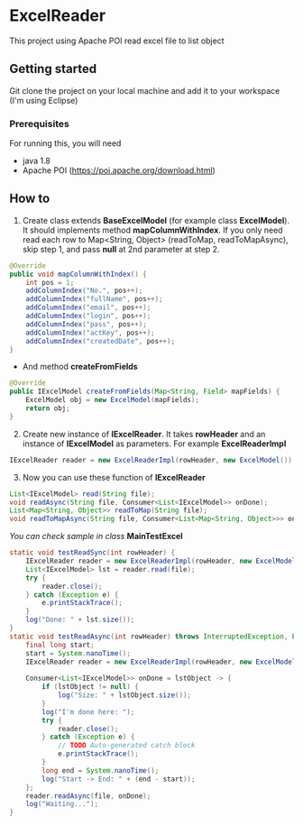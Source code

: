# ExcelReader
This project using Apache POI read excel file to list object

## Getting started

Git clone the project on your local machine and add it to your workspace (I'm using Eclipse)

### Prerequisites

For running this, you will need
 - java 1.8
 - Apache POI (https://poi.apache.org/download.html)

## How to

1. Create class extends **BaseExcelModel** (for example class **ExcelModel**). It should implements method **mapColumnWithIndex**.
If you only need read each row to Map<String, Object> (readToMap, readToMapAsync), skip step 1, and pass **null** at 2nd parameter at step 2.
```java
@Override
public void mapColumnWithIndex() {
	int pos = 1;
	addColumnIndex("No.", pos++);
	addColumnIndex("fullName", pos++);
	addColumnIndex("email", pos++);
	addColumnIndex("login", pos++);
	addColumnIndex("pass", pos++);
	addColumnIndex("actKey", pos++);
	addColumnIndex("createdDate", pos++);
}
```
- And method **createFromFields**
```java
@Override
public IExcelModel createFromFields(Map<String, Field> mapFields) {
	ExcelModel obj = new ExcelModel(mapFields);
	return obj;
}
```

2. Create new instance of **IExcelReader**. It takes **rowHeader** and an instance of **IExcelModel** as parameters. For example **ExcelReaderImpl**
```java
IExcelReader reader = new ExcelReaderImpl(rowHeader, new ExcelModel());
```
3. Now you can use these function of **IExcelReader**
```java
List<IExcelModel> read(String file);	
void readAsync(String file, Consumer<List<IExcelModel>> onDone);
List<Map<String, Object>> readToMap(String file);
void readToMapAsync(String file, Consumer<List<Map<String, Object>>> onDone);
```

*You can check sample in class* **MainTestExcel**
```java
static void testReadSync(int rowHeader) {
	IExcelReader reader = new ExcelReaderImpl(rowHeader, new ExcelModel());
	List<IExcelModel> lst = reader.read(file);
	try {
		reader.close();
	} catch (Exception e) {
		e.printStackTrace();
	}
	log("Done: " + lst.size());
}
static void testReadAsync(int rowHeader) throws InterruptedException, ExecutionException {
	final long start;
	start = System.nanoTime();
	IExcelReader reader = new ExcelReaderImpl(rowHeader, new ExcelModel());
	
	Consumer<List<IExcelModel>> onDone = lstObject -> {
		if (lstObject != null) {
			log("Size: " + lstObject.size());
		}
		log("I'm done here: ");
		try {
			reader.close();
		} catch (Exception e) {
			// TODO Auto-generated catch block
			e.printStackTrace();
		}
		long end = System.nanoTime();
		log("Start -> End: " + (end - start));
	};
	reader.readAsync(file, onDone);
	log("Waiting...");
}
```